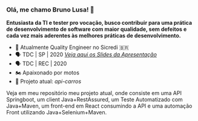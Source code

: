### Olá, me chamo Bruno Lusa! 👋

**Entusiasta da TI e tester pro vocação, busco contribuir para uma prática de desenvolvimento de software com maior qualidade, sem defeitos e cada vez mais aderentes às melhores práticas de desenvolvimento.**

- 🔭 Atualmente Quality Engineer no Sicredi :brazil:
- :speaking_head: TDC | SP  | 2020 [_Veja aqui os Slides da Apresentação_](https://www.slideshare.net/BrunoLusadaCosta/thedevconf-devtest-sp-2020)
- :speaking_head: TDC | REC | 2020
- :motorcycle: Apaixonado por motos
- :rocket: Projeto atual: _api-carros_

Veja em meu repositório meu projeto atual, onde consiste em uma API Springboot, um client Java+RestAssured, um Teste Automatizado com Java+Maven, um front-end em React consumindo a API e uma automação Front utilizando Java+Selenium+Maven.

